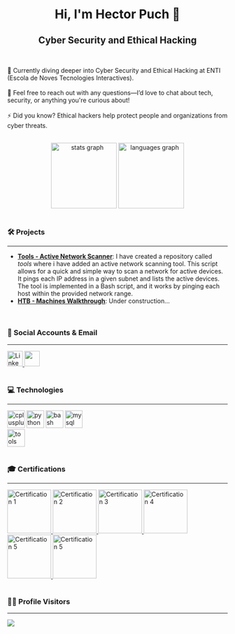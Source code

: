 <h1 align="center">Hi, I'm Hector Puch 👋</h1>
<h2 align="center"> Cyber Security and Ethical Hacking</h2>

<br>

<p align="left">🌱 Currently diving deeper into Cyber Security and Ethical Hacking at ENTI (Escola de Noves Tecnologies Interactives).<br><br>💬 Feel free to reach out with any questions—I’d love to chat about tech, security, or anything you're curious about!<br><br>⚡ Did you know? Ethical hackers help protect people and organizations from cyber threats.</p>

<br>

<div align="center">
  <img src="https://github-readme-stats.vercel.app/api?username=HectorPuch&theme=tokyonight&show_icons=true&include_all_commits=true&count_private=true" height="150" alt="stats graph"  />
  <img src="https://github-readme-stats.vercel.app/api/top-langs?username=HectorPuch&layout=compact&langs_count=5&theme=tokyonight" height="150" alt="languages graph"  />
</div>

<br>

### 🛠️ Projects
---
- **[Tools - Active Network Scanner](https://github.com/HectorPuch/tools/tree/main/networkScanner)**: I have created a repository called *tools* where i have added an active network scanning tool. This script allows for a quick and simple way to scan a network for active devices. It pings each IP address in a given subnet and lists the active devices. The tool is implemented in a Bash script, and it works by pinging each host within the provided network range.
- **[HTB - Machines Walkthrough](https://github.com/HectorPuch/htb-machines)**: Under construction...

<br>

### 📱 Social Accounts & Email
---
<div align="left">
  <a href="https://www.linkedin.com/in/hectorpuch/" target="_blank">
    <img src="https://img.shields.io/static/v1?message=LinkedIn&logo=linkedin&label=&color=0077B5&logoColor=white&labelColor=&style=for-the-badge" height="35" alt="LinkedIn" />
  </a>
  <a href="mailto:hectorpuch@protonmail.com" target="_blank">
    <img src="https://img.shields.io/badge/ProtonMail-8A2BE2?style=for-the-badge&logo=protonmail&logoColor=white" height="35"/>
  </a>
</div>

<br>

### 💻 Technologies
---
<div align="left">
  <img src="https://cdn.jsdelivr.net/gh/devicons/devicon/icons/cplusplus/cplusplus-original.svg" height="40" alt="cplusplus" />
  <img src="https://cdn.jsdelivr.net/gh/devicons/devicon/icons/python/python-original.svg" height="40" alt="python" />
  <img src="https://cdn.jsdelivr.net/gh/devicons/devicon/icons/bash/bash-original.svg" height="40" alt="bash" />
  <img src="https://cdn.jsdelivr.net/gh/devicons/devicon/icons/mysql/mysql-original.svg" height="40" alt="mysql" />
</div>
<div align="left">
  <img src="https://skillicons.dev/icons?i=linux,docker,vim,visualstudio,vscode" height="40" alt="tools" />
</div>

<br>

### 🎓 Certifications
---
<div align="left">
  <a href="https://www.credly.com/badges/eaac8ed8-5b4b-4144-8bce-6d264345192e/public_url" target="_blank">
    <img src="https://images.credly.com/size/340x340/images/22a0ece5-ff05-4594-8320-25e55e9ae203/image.png" height="100" alt="Certification 1" />
  </a>
  <a href="https://www.credly.com/badges/f5128bf8-e961-44da-9f0d-7d6d652aabac/public_url" target="_blank">
    <img src="https://images.credly.com/size/340x340/images/af8c6b4e-fc31-47c4-8dcb-eb7a2065dc5b/I2CS__1_.png" height="100" alt="Certification 2" />
  </a>
  <a href="https://www.credly.com/badges/ffd79b73-a164-4880-a999-5c945c570d78/public_url" target="_blank">
    <img src="https://images.credly.com/size/340x340/images/68c0b94d-f6ac-40b1-a0e0-921439eb092e/image.png" height="100" alt="Certification 3" />
  </a>
   <a href="https://www.credly.com/badges/ae0089f6-3412-40ea-90f9-aab7ca417634/public_url" target="_blank">
    <img src="https://images.credly.com/size/340x340/images/19e742ef-13be-4d26-87ed-ac8f5fd0643c/image.png" height="100" alt="Certification 4" />
  </a>
    <a href="https://www.credly.com/badges/557f4419-f37f-4169-bdb2-00f72649ac3b/public_url" target="_blank">
    <img src="https://images.credly.com/images/5bdd6a39-3e03-4444-9510-ecff80c9ce79/image.png" height="100" alt="Certification 5" />
  </a>
   </a>
    <a href="https://www.credly.com/badges/6c073728-fd4a-4635-8782-a4d49d5f86bc/public_url" target="_blank">
    <img src="https://images.credly.com/size/340x340/images/dcdf1a3c-2594-4f4c-a33a-050b4bca58b5/image.png" height="100" alt="Certification 5" />
  </a>
</div>

<br>

### 🧑‍💻 Profile Visitors
---
<img align="center" src="https://profile-counter.glitch.me/HectorPuch/count.svg?" />

<br>
